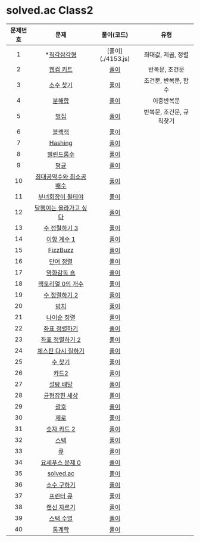 # solved.ac Class2

| 문제번호 |  문제  | 풀이(코드) | 유형 |    
|  :---:  | :---: |   :---:  |   :---:  |    
| 1  | *[직각삼각형](https://www.acmicpc.net/problem/4153) | [풀이](./4153.js\) | 최대값, 제곱, 정렬 |    
| 2  | [웹컴 키트](https://www.acmicpc.net/problem/30802) | [풀이](./30802.js) | 반복문, 조건문 |    
| 3  | [소수 찾기](https://www.acmicpc.net/problem/1978) | [풀이](./1978.js) | 조건문, 반복문, 함수 |    
| 4  | [분해합](https://www.acmicpc.net/problem/2231) | [풀이](./2231.js) | 이중반복문 |    
| 5  | [벌집](https://www.acmicpc.net/problem/2292) | [풀이]() | 반복문, 조건문, 규칙찾기 |    
| 6  | [블랙잭](https://www.acmicpc.net/problem/2798) | [풀이]() |  |    
| 7  | [Hashing](https://www.acmicpc.net/problem/15829) | [풀이]() |  |    
| 8  | [팰린드롬수](https://www.acmicpc.net/problem/1259) | [풀이]() |  |    
| 9  | [평균](https://www.acmicpc.net/problem/1546) | [풀이]() |  |    
| 10  | [최대공약수와 최소공배수](https://www.acmicpc.net/problem/2609) | [풀이]() |  |    
| 11  | [부녀회장이 될테야](https://www.acmicpc.net/problem/2775) | [풀이]() |  |    
| 12  | [달팽이는 올라가고 싶다](https://www.acmicpc.net/problem/2869) | [풀이]() |  |    
| 13  | [수 정렬하기 3](https://www.acmicpc.net/problem/10989) | [풀이]() |  |    
| 14  | [이항 계수 1](https://www.acmicpc.net/problem/11050) | [풀이]() |  |    
| 15  | [FizzBuzz](https://www.acmicpc.net/problem/28702) | [풀이]() |  |    
| 16  | [단어 정렬](https://www.acmicpc.net/problem/1181) | [풀이]() |  |    
| 17  | [영화감독 숌](https://www.acmicpc.net/problem/1436) | [풀이]() |  |    
| 18  | [팩토리얼 0의 개수](https://www.acmicpc.net/problem/1676) | [풀이]() |  |    
| 19  | [수 정렬하기 2](https://www.acmicpc.net/problem/2751) | [풀이]() |  |    
| 20  | [덩치](https://www.acmicpc.net/problem/7568) | [풀이]() |  |    
| 21  | [나이순 정렬](https://www.acmicpc.net/problem/10814) | [풀이]() |  |    
| 22  | [좌표 정렬하기](https://www.acmicpc.net/problem/11650) | [풀이]() |  |    
| 23  | [좌표 정렬하기 2](https://www.acmicpc.net/problem/11651) | [풀이]() |  |    
| 24  | [체스판 다시 칠하기](https://www.acmicpc.net/problem/1018) | [풀이]() |  |    
| 25  | [수 찾기](https://www.acmicpc.net/problem/1920) | [풀이]() |  |    
| 26  | [카드2](https://www.acmicpc.net/problem/2164) | [풀이]() |  |    
| 27  | [설탕 배달](https://www.acmicpc.net/problem/2839) | [풀이]() |  |    
| 28  | [균형잡힌 세상](https://www.acmicpc.net/problem/4949) | [풀이]() |  |    
| 29  | [괄호](https://www.acmicpc.net/problem/9012) | [풀이]() |  |    
| 30  | [제로](https://www.acmicpc.net/problem/10773) | [풀이]() |  |    
| 31  | [숫자 카드 2](https://www.acmicpc.net/problem/10816) | [풀이]() |  |    
| 32  | [스택](https://www.acmicpc.net/problem/10828) | [풀이]() |  |    
| 33  | [큐](https://www.acmicpc.net/problem/10845) | [풀이]() |  |    
| 34  | [요세푸스 문제 0](https://www.acmicpc.net/problem/11866) | [풀이]() |  |    
| 35  | [solved.ac](https://www.acmicpc.net/problem/18110) | [풀이]() |  |    
| 36  | [소수 구하기](https://www.acmicpc.net/problem/1929) | [풀이]() |  |    
| 37  | [프린터 큐](https://www.acmicpc.net/problem/1966) | [풀이]() |  |    
| 38  | [랜선 자르기](https://www.acmicpc.net/problem/1654) | [풀이]() |  |    
| 39  | [스택 수열](https://www.acmicpc.net/problem/1874) | [풀이]() |  |    
| 40  | [통계학](https://www.acmicpc.net/problem/2108) | [풀이]() |  |    